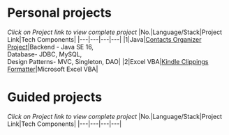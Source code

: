 # Personal projects
  *Click on Project link to view complete project* 
|No.|Language/Stack|Project Link|Tech Components|
|---|---|---|---|
|1|Java|[Contacts Organizer Project](https://github.com/mariojoshua/PhoneBookApp)|Backend - Java SE 16, <br> Database- JDBC, MySQL, <br>Design Patterns- MVC, Singleton, DAO|
|2|Excel VBA|[Kindle Clippings Formatter](https://github.com/mariojoshua/KindleClippingsFormatter)|Microsoft Excel VBA|

# Guided projects
  *Click on Project link to view complete project* 
|No.|Language/Stack|Project Link|Tech Components|
|---|---|---|---|

